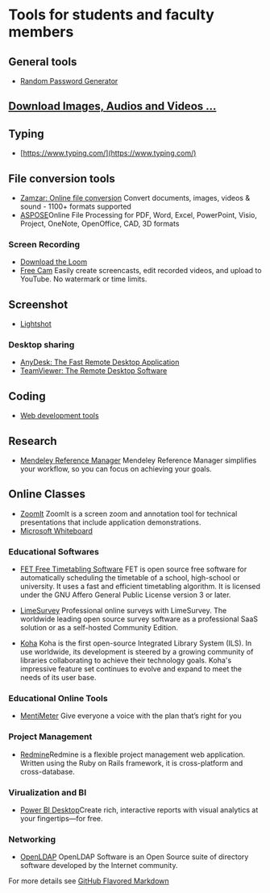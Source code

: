 # Tools for students and faculty members

## General tools

- [Random Password Generator](https://www.avast.com/random-password-generator)

## [Download Images, Audios and Videos ...](downloads.md)

## Typing

- [https://www.typing.com/](https://www.typing.com/)

## File conversion tools

- [Zamzar: Online file conversion](https://www.zamzar.com/)
  Convert documents, images, videos & sound - 1100+ formats supported
- [ASPOSE](https://www.aspose.app/)Online File Processing for PDF, Word, Excel, PowerPoint, Visio, Project, OneNote, OpenOffice, CAD, 3D formats

### Screen Recording

- [Download the Loom](https://www.loom.com/download)
- [Free Cam](https://www.freescreenrecording.com/)
Easily create screencasts, edit recorded videos, and upload to YouTube. No watermark or time limits.

## Screenshot

- [Lightshot](https://app.prntscr.com/en/download.html)

### Desktop sharing

- [AnyDesk: The Fast Remote Desktop Application](https://anydesk.com/en)
- [TeamViewer: The Remote Desktop Software](https://www.teamviewer.com/en/)

## Coding

- [Web development tools](web-dev-tools.md)

## Research

- [Mendeley Reference Manager](https://www.mendeley.com/reference-management/reference-manager)
 Mendeley Reference Manager simplifies your workflow, so you can focus on achieving your goals.

## Online Classes

- [ZoomIt](https://docs.microsoft.com/en-us/sysinternals/downloads/zoomit)
  ZoomIt is a screen zoom and annotation tool for technical presentations that include application demonstrations.
- [Microsoft Whiteboard](https://www.microsoft.com/en-ww/microsoft-365/microsoft-whiteboard/digital-whiteboard-app)

### Educational Softwares

- [FET Free Timetabling Software](https://lalescu.ro/liviu/fet/)
FET is open source free software for automatically scheduling the timetable of a school, high-school or university. It uses a fast and efficient timetabling algorithm. It is licensed under the GNU Affero General Public License version 3 or later.

- [LimeSurvey](https://www.limesurvey.org/) Professional online surveys with LimeSurvey. The worldwide leading open source survey software as a professional SaaS solution or as a self-hosted Community Edition.

- [Koha](http://www.koha.org/) Koha is the first open-source Integrated Library System (ILS). In use worldwide, its development is steered by a growing community of libraries collaborating to achieve their technology goals. Koha's impressive feature set continues to evolve and expand to meet the needs of its user base.

### Educational Online Tools

- [MentiMeter](https://www.mentimeter.com/) Give everyone a voice with the plan that’s right for you

### Project Management

- [Redmine](https://www.redmine.org/)Redmine is a flexible project management web application. Written using the Ruby on Rails framework, it is cross-platform and cross-database.

### Virualization and BI

- [Power BI Desktop](https://powerbi.microsoft.com/en-us/desktop/)Create rich, interactive reports with visual analytics at your fingertips—for free.

### Networking

- [OpenLDAP](https://www.openldap.org/) OpenLDAP Software is an Open Source suite of directory software developed by the Internet community.

For more details see [GitHub Flavored Markdown](https://guides.github.com/features/mastering-markdown/)
